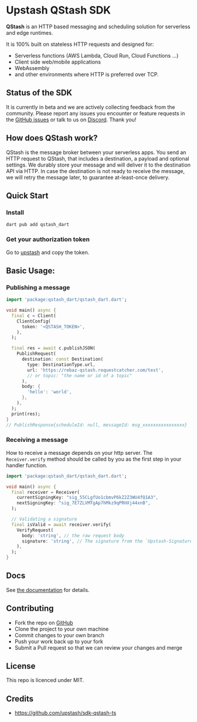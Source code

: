 # Upstash QStash SDK

**QStash** is an HTTP based messaging and scheduling solution for serverless and
edge runtimes.

It is 100% built on stateless HTTP requests and designed for:

- Serverless functions (AWS Lambda, Cloud Run, Cloud Functions ...)
- Client side web/mobile applications
- WebAssembly
- and other environments where HTTP is preferred over TCP.

## Status of the SDK

It is currently in beta and we are actively collecting feedback from the
community. Please report any issues you encounter or feature requests in the
[GitHub issues](https://github.com/upstash/sdk-qstash-ts/issues) or talk to us
on [Discord](https://discord.gg/w9SenAtbme). Thank you!

## How does QStash work?

QStash is the message broker between your serverless apps. You send an HTTP
request to QStash, that includes a destination, a payload and optional settings.
We durably store your message and will deliver it to the destination API via
HTTP. In case the destination is not ready to receive the message, we will retry
the message later, to guarantee at-least-once delivery.

## Quick Start

### Install

```
dart pub add qstash_dart
```

### Get your authorization token

Go to [upstash](https://console.upstash.com/qstash) and copy the token.

## Basic Usage:

### Publishing a message

```dart
import 'package:qstash_dart/qstash_dart.dart';

void main() async {
  final c = Client(
    ClientConfig(
      token: '<QSTASH_TOKEN>',
    ),
  );

  final res = await c.publishJSON(
    PublishRequest(
      destination: const Destination(
        type: DestinationType.url,
        url: 'https://rebaz-qstash.requestcatcher.com/test',
        // or topic: "the name or id of a topic"
      ),
      body: {
        'hello': 'world',
      },
    ),
  );
  print(res);
}
// PublishResponse{scheduleId: null, messageId: msg_xxxxxxxxxxxxxxxx}
```

### Receiving a message

How to receive a message depends on your http server. The `Receiver.verify`
method should be called by you as the first step in your handler function.

```dart
import 'package:qstash_dart/qstash_dart.dart';

void main() async {
  final receiver = Receiver(
    currentSigningKey: "sig_55CLgfUo1cbmvP6kZ2Z3WU4fQ1A3",
    nextSigningKey: "sig_7E7ZLVMTgAp7hMkz9qPRHXj44xnB",
  );

  // Validating a signature
  final isValid = await receiver.verify(
    VerifyRequest(
      body: 'string', // the raw request body
      signature: 'string', // The signature from the `Upstash-Signature` header
    ),
  );
}
```

## Docs

See [the documentation](https://docs.upstash.com/qstash) for details.

## Contributing

- Fork the repo on [GitHub](https://github.com/rebaz94/qstash_dart)
- Clone the project to your own machine
- Commit changes to your own branch
- Push your work back up to your fork
- Submit a Pull request so that we can review your changes and merge

## License

This repo is licenced under MIT.

## Credits

- https://github.com/upstash/sdk-qstash-ts